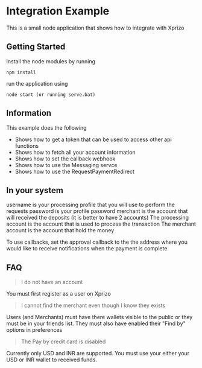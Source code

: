 # Integration Example

This is a small node application that shows how to integrate with Xprizo 

## Getting Started ##

Install the node modules by running  

	npm install


run the application using

	node start (or running serve.bat)


## Information ##

This example does the following

- Shows how to get a token that can be used to access other api functions
- Shows how to fetch all your account information
- Shows how to set the callback webhook
- Shows how to use the Messaging servce
- Shows how to use the RequestPaymentRedirect

## In your system ##

username is your processing profile that you will use to perform the requests
password is your profile password
merchant is the account that will received the deposits
(it is better to have 2 accounts)
The processing account is the account that is used to process the transaction
The merchant account is the account that hold the money

To use callbacks, set the approval callback to the the address where you would like to receive notifications when the payment is complete



## FAQ ##

> I do not have an account

You must first register as a user on Xprizo

> I cannot find the merchant even though I know they exists

Users (and Merchants) must have there wallets visible to the public or they must be in your friends list.
They must also have enabled their "Find by" options in preferences


> The Pay by credit card is disabled

Currently only USD and INR are supported.
You must use your either your USD or INR wallet to received funds.


 



